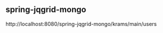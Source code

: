 spring-jqgrid-mongo
-------------------------
http://localhost:8080/spring-jqgrid-mongo/krams/main/users